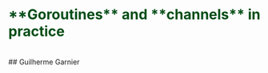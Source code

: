 <h1 style="color: #054e18">
**Goroutines** and **channels** in practice
</h1>

<br />
## Guilherme Garnier
